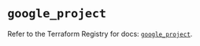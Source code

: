 # `google_project`

Refer to the Terraform Registry for docs: [`google_project`](https://registry.terraform.io/providers/hashicorp/google-beta/6.9.0/docs/resources/google_project).
